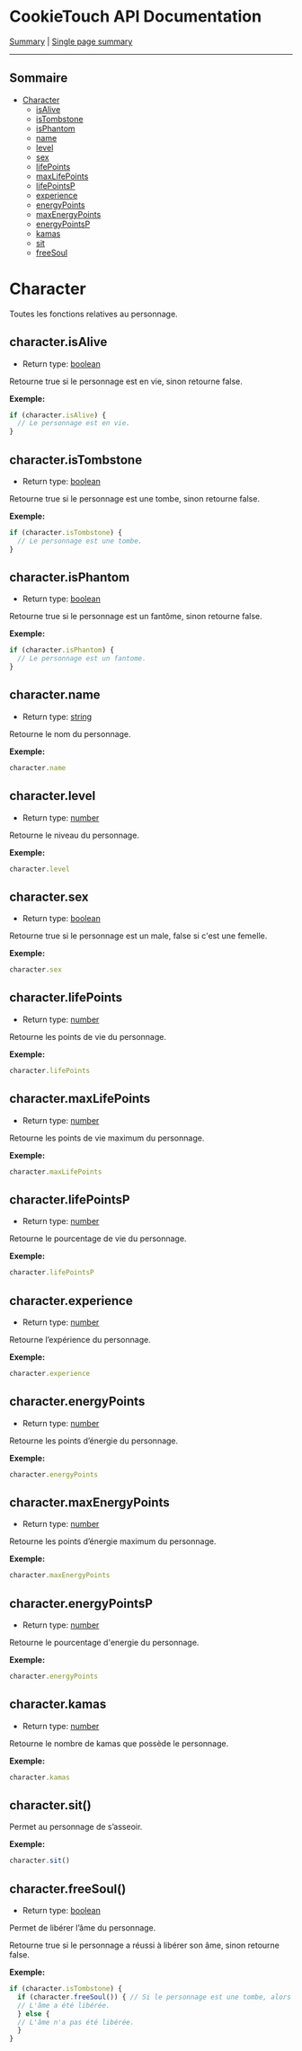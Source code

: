 # CookieTouch API Documentation
[Summary](SUMMARY.md) | [Single page summary](singlepage.md)

<hr>

## Sommaire
- [Character](#character)
  - [isAlive](#characterisalive)
  - [isTombstone](#istombstone)
  - [isPhantom](#characterisphantom)
  - [name](#charactername)
  - [level](#characterlevel)
  - [sex](#charactersex)
  - [lifePoints](#characterlifepoints)
  - [maxLifePoints](#charactermaxlifepoints)
  - [lifePointsP](#characterlifepointsp)
  - [experience](#characterexperience)
  - [energyPoints](#characterenergypoints)
  - [maxEnergyPoints](#charactermaxenergypoints)
  - [energyPointsP](#characterenergypointsp)
  - [kamas](#characterkamas)
  - [sit](#charactersit)
  - [freeSoul](#characterfreesoul)

# Character
Toutes les fonctions relatives au personnage.

## character.isAlive
- Return type: <a href="https://developer.mozilla.org/fr-Fr/docs/Web/JavaScript/Data_structures#Boolean_type">boolean</a>

Retourne true si le personnage est en vie, sinon retourne false.

**Exemple:**
```js
if (character.isAlive) {
  // Le personnage est en vie.
}
```

## character.isTombstone
- Return type: <a href="https://developer.mozilla.org/fr-Fr/docs/Web/JavaScript/Data_structures#Boolean_type">boolean</a>

Retourne true si le personnage est une tombe, sinon retourne false.

**Exemple:**
```js
if (character.isTombstone) {
  // Le personnage est une tombe.
}
```

## character.isPhantom
- Return type: <a href="https://developer.mozilla.org/fr-Fr/docs/Web/JavaScript/Data_structures#Boolean_type">boolean</a>

Retourne true si le personnage est un fantôme, sinon retourne false.

**Exemple:**
```js
if (character.isPhantom) {
  // Le personnage est un fantome.
}
```

## character.name
- Return type: <a href="https://developer.mozilla.org/fr-Fr/docs/Web/JavaScript/Data_structures#String_type">string</a>

Retourne le nom du personnage.

**Exemple:**
```js
character.name
```

## character.level
- Return type: <a href="https://developer.mozilla.org/fr-Fr/docs/Web/JavaScript/Data_structures#Number_type">number</a>

Retourne le niveau du personnage.

**Exemple:**
```js
character.level
```

## character.sex
- Return type: <a href="https://developer.mozilla.org/fr-Fr/docs/Web/JavaScript/Data_structures#Boolean_type">boolean</a>

Retourne true si le personnage est un male, false si c'est une femelle.

**Exemple:**
```js
character.sex
```

## character.lifePoints
- Return type: <a href="https://developer.mozilla.org/fr-Fr/docs/Web/JavaScript/Data_structures#Number_type">number</a>

Retourne les points de vie du personnage.

**Exemple:**
```js
character.lifePoints
```

## character.maxLifePoints
- Return type: <a href="https://developer.mozilla.org/fr-Fr/docs/Web/JavaScript/Data_structures#Number_type">number</a>

Retourne les points de vie maximum du personnage.

**Exemple:**
```js
character.maxLifePoints
```

## character.lifePointsP
- Return type: <a href="https://developer.mozilla.org/fr-Fr/docs/Web/JavaScript/Data_structures#Number_type">number</a>

Retourne le pourcentage de vie du personnage.

**Exemple:**
```js
character.lifePointsP
```

## character.experience
- Return type: <a href="https://developer.mozilla.org/fr-Fr/docs/Web/JavaScript/Data_structures#Number_type">number</a>

Retourne l’expérience du personnage.

**Exemple:**
```js
character.experience
```

## character.energyPoints
- Return type: <a href="https://developer.mozilla.org/fr-Fr/docs/Web/JavaScript/Data_structures#Number_type">number</a>

Retourne les points d’énergie du personnage.

**Exemple:**
```js
character.energyPoints
```

## character.maxEnergyPoints
- Return type: <a href="https://developer.mozilla.org/fr-Fr/docs/Web/JavaScript/Data_structures#Number_type">number</a>

Retourne les points d’énergie maximum du personnage.

**Exemple:**
```js
character.maxEnergyPoints
```

## character.energyPointsP
- Return type: <a href="https://developer.mozilla.org/fr-Fr/docs/Web/JavaScript/Data_structures#Number_type">number</a>

Retourne le pourcentage d'energie du personnage.

**Exemple:**
```js
character.energyPoints
```

## character.kamas
- Return type: <a href="https://developer.mozilla.org/fr-Fr/docs/Web/JavaScript/Data_structures#Number_type">number</a>

Retourne le nombre de kamas que possède le personnage.

**Exemple:**
```js
character.kamas
```

## character.sit()

Permet au personnage de s’asseoir.

**Exemple:**
```js
character.sit()
```

## character.freeSoul()
- Return type: <a href="https://developer.mozilla.org/fr-Fr/docs/Web/JavaScript/Data_structures#Boolean_type">boolean</a>

Permet de libérer l’âme du personnage.

Retourne true si le personnage a réussi à libérer son âme, sinon retourne false.

**Exemple:**
```js
if (character.isTombstone) {
  if (character.freeSoul()) { // Si le personnage est une tombe, alors libère son âme.
  // L'âme a été libérée.
  } else {
  // L'âme n'a pas été libérée.
  }
}
```

